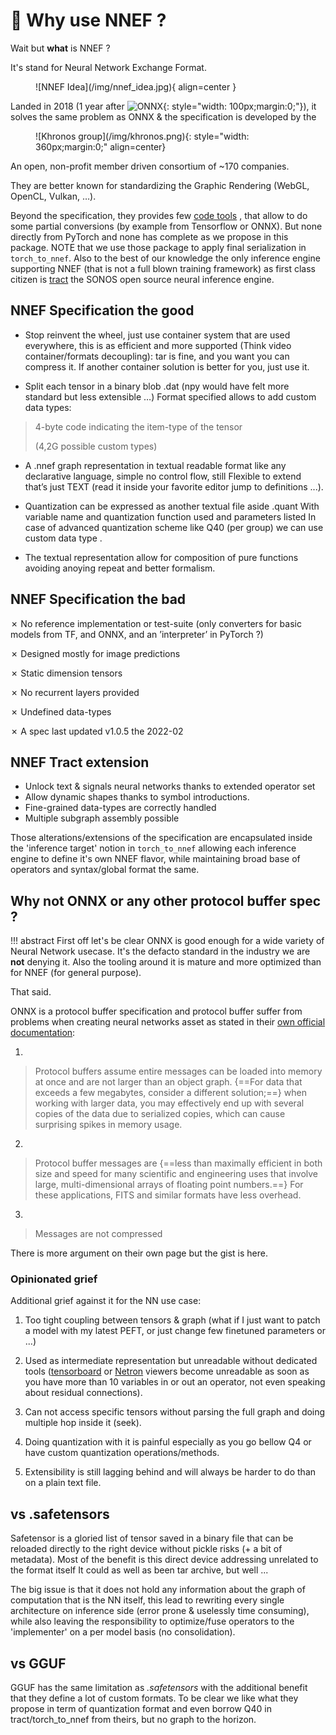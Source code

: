 # :jigsaw: Why use NNEF ?

Wait but **what** is NNEF ?

It's stand for Neural Network Exchange Format.

<figure markdown="span">
    ![NNEF Idea](/img/nnef_idea.jpg){ align=center }
</figure>

Landed in 2018 (1 year after ![ONNX](/img/onnx.png){: style="width: 100px;margin:0;"}), it solves the same problem as ONNX & the specification is developed by the

<figure markdown="span">
    ![Khronos group](/img/khronos.png){: style="width: 360px;margin:0;" align=center}
</figure>

An open, non-profit member driven consortium of ~170 companies.

They are better known for standardizing the Graphic Rendering
(WebGL, OpenCL, Vulkan, …).

Beyond the specification, they provides few [code tools](https://github.com/KhronosGroup/NNEF-Tools)
, that allow to do some partial conversions (by example from Tensorflow or ONNX).
But none directly from PyTorch and none has complete as we propose in this
package. NOTE that we use those package to apply final serialization in `torch_to_nnef`.
Also to the best of our knowledge the only inference engine supporting NNEF (that is not a full blown training framework) as first class citizen is [tract](github.com/sonos/tract) the SONOS open source neural inference engine.

## NNEF Specification the good

- Stop reinvent the wheel, just use container system that are used everywhere, this is as efficient and more supported (Think video container/formats decoupling):
tar is fine, and you want you can compress it.
If another container solution is better for you, just use it.

- Split each tensor in a binary blob .dat
    (npy would have felt more standard but less extensible …)
    Format specified allows to add custom data types:

> 4-byte code indicating the item-type of the tensor
>
> (4,2G possible custom types)

- A .nnef graph representation in textual readable format
like  any declarative language, simple no control flow, still
Flexible to extend that’s just TEXT (read it inside your favorite editor jump to definitions ...).

- Quantization can be expressed as another textual file aside .quant
With variable name and quantization function used and parameters listed
In case of advanced quantization scheme like Q40 (per group) we can use custom data type
.

- The textual representation allow for composition of pure functions avoiding anoying
repeat and better formalism.

## NNEF Specification the bad

✗   No reference implementation or test-suite
 (only converters for basic models from TF, and ONNX, and an ’interpreter’ in PyTorch ?)

✗   Designed mostly for image predictions

✗  Static dimension tensors

✗  No recurrent layers provided

✗  Undefined data-types

✗  A spec last updated v1.0.5 the 2022-02

## NNEF Tract extension

- Unlock text & signals neural networks thanks to extended operator set
- Allow dynamic shapes thanks to symbol introductions.
- Fine-grained data-types are correctly handled
- Multiple subgraph assembly possible

Those alterations/extensions of the specification are encapsulated inside the 'inference target'
notion in `torch_to_nnef` allowing each inference engine to define it's own NNEF flavor,
while maintaining broad base of operators and syntax/global format the same.

## Why not ONNX or any other protocol buffer spec ?

!!! abstract
    First off let's be clear ONNX is good enough for a wide variety
    of Neural Network usecase.
    It's the defacto standard in the industry we are **not** denying it.
    Also the tooling around it is mature and more optimized than for NNEF (for general purpose).

That said.

ONNX is a protocol buffer specification and protocol buffer suffer from problems when creating neural networks asset as stated in their [own official documentation](https://protobuf.dev/overview/):

1.

> Protocol buffers  assume entire messages can be loaded into memory at once and are not larger than an object graph. {==For data that exceeds a few megabytes, consider a different solution;==} when working with larger data, you may effectively end up with several copies of the data due to serialized copies, which can cause surprising spikes in memory usage.

2.

> Protocol buffer messages are {==less than maximally efficient in both size and speed for many scientific and engineering uses that involve large, multi-dimensional arrays of floating point numbers.==} For these applications, FITS and similar formats have less overhead.

3.

> Messages are not compressed

There is more argument on their own page but the gist is here.

### Opinionated grief

Additional grief against it for the NN use case:

1. Too tight coupling between tensors & graph
    (what if I just want to patch a model with my latest PEFT, or just change few finetuned parameters or ...)

2. Used as intermediate representation but unreadable without dedicated tools
([tensorboard](https://www.tensorflow.org/tensorboard?hl=fr) or [Netron](https://netron.app/) viewers become unreadable as soon as you have more than 10 variables in or out an operator, not even speaking about residual connections).

3. Can not access specific tensors without parsing the full graph and doing multiple hop inside it (seek).

4. Doing quantization with it is painful especially as you go bellow Q4 or have custom
quantization operations/methods.

5. Extensibility is still lagging behind and will always be harder to do than on a plain text file.

## vs .safetensors

Safetensor is a gloried list of tensor saved in a binary file that can be reloaded directly to the right device without pickle risks (+ a bit of metadata).
Most of the benefit is this direct device addressing unrelated to the format itself
It could as well as been tar archive, but well ...

The big issue is that it does not hold any information about the graph of computation that is the NN itself,
this lead to rewriting every single architecture on inference side (error prone & uselessly time consuming),
while also leaving the responsibility to optimize/fuse operators to the 'implementer' on a per model basis (no consolidation).

## vs GGUF

GGUF has the same limitation as *.safetensors* with the additional benefit that they define a lot of custom formats.
To be clear we like what they propose in term of quantization format and even borrow Q40 in tract/torch_to_nnef from theirs,
but no graph to the horizon.
